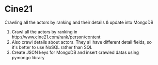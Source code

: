 # Cine21
Crawling all the actors by ranking and their details & update into MongoDB

1. Crawl all the actors by ranking in http://www.cine21.com/rank/person/content
2. Also crawl details about actors. They all have different detail fields, so it's better to use NoSQL rather than SQL
3. Create JSON keys for MongoDB and insert crawled datas using pymongo library
